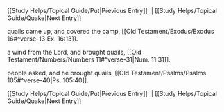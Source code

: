 [[Study Helps/Topical Guide/Put|Previous Entry]]  ||  [[Study Helps/Topical Guide/Quake|Next Entry]]

 quails came up, and covered the camp, [[Old Testament/Exodus/Exodus 16#^verse-13|Ex. 16:13]].

 a wind from the Lord, and brought quails, [[Old Testament/Numbers/Numbers 11#^verse-31|Num. 11:31]].

 people asked, and he brought quails, [[Old Testament/Psalms/Psalms 105#^verse-40|Ps. 105:40]].

[[Study Helps/Topical Guide/Put|Previous Entry]]  ||  [[Study Helps/Topical Guide/Quake|Next Entry]]